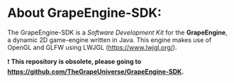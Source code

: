 # About GrapeEngine-SDK:
The GrapeEngine-SDK is a *Software Development Kit* for the **GrapeEngine**, a dynamic 2D game-engine written in Java.
This engine makes use of OpenGL and GLFW using LWJGL (https://www.lwjgl.org/).

:heavy_exclamation_mark: **This repository is obsolete, please going to https://github.com/TheGrapeUniverse/GrapeEngine-SDK.**
